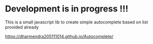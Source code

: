 # Development is in progress !!!

This is a small javascript lib to create simple autocomplete based on list provided already

https://dharmendra205111014.github.io/Autocomplete/
